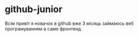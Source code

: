 # github-junior
Всім привіт я новачок в github вже 3 місяць займаюсь веб програмуванням а саме фронтенд

